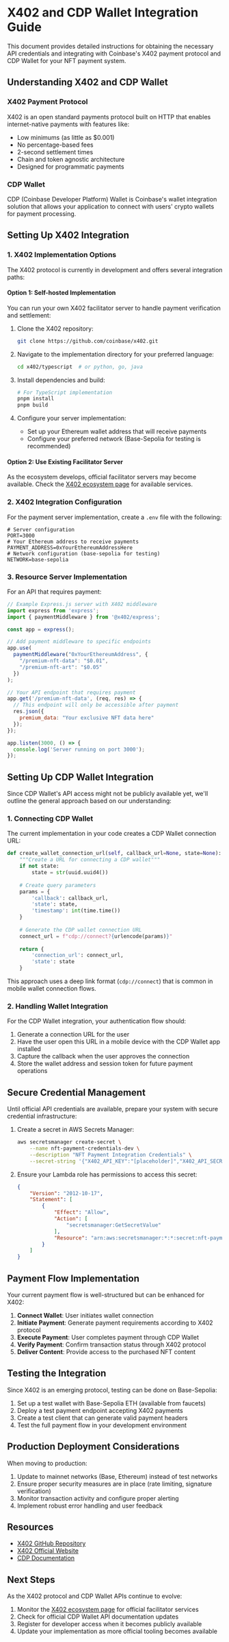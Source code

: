 # X402 and CDP Wallet Integration Guide

This document provides detailed instructions for obtaining the necessary API credentials and integrating with Coinbase's X402 payment protocol and CDP Wallet for your NFT payment system.

## Understanding X402 and CDP Wallet

### X402 Payment Protocol

X402 is an open standard payments protocol built on HTTP that enables internet-native payments with features like:
- Low minimums (as little as $0.001)
- No percentage-based fees
- 2-second settlement times
- Chain and token agnostic architecture
- Designed for programmatic payments

### CDP Wallet

CDP (Coinbase Developer Platform) Wallet is Coinbase's wallet integration solution that allows your application to connect with users' crypto wallets for payment processing.

## Setting Up X402 Integration

### 1. X402 Implementation Options

The X402 protocol is currently in development and offers several integration paths:

#### Option 1: Self-hosted Implementation

You can run your own X402 facilitator server to handle payment verification and settlement:

1. Clone the X402 repository:
   ```bash
   git clone https://github.com/coinbase/x402.git
   ```

2. Navigate to the implementation directory for your preferred language:
   ```bash
   cd x402/typescript  # or python, go, java
   ```

3. Install dependencies and build:
   ```bash
   # For TypeScript implementation
   pnpm install
   pnpm build
   ```

4. Configure your server implementation:
   - Set up your Ethereum wallet address that will receive payments
   - Configure your preferred network (Base-Sepolia for testing is recommended)

#### Option 2: Use Existing Facilitator Server

As the ecosystem develops, official facilitator servers may become available. Check the [X402 ecosystem page](https://x402.org/ecosystem) for available services.

### 2. X402 Integration Configuration

For the payment server implementation, create a `.env` file with the following:

```
# Server configuration
PORT=3000
# Your Ethereum address to receive payments
PAYMENT_ADDRESS=0xYourEthereumAddressHere
# Network configuration (base-sepolia for testing)
NETWORK=base-sepolia
```

### 3. Resource Server Implementation

For an API that requires payment:

```javascript
// Example Express.js server with X402 middleware
import express from 'express';
import { paymentMiddleware } from '@x402/express';

const app = express();

// Add payment middleware to specific endpoints
app.use(
  paymentMiddleware("0xYourEthereumAddress", { 
    "/premium-nft-data": "$0.01",
    "/premium-nft-art": "$0.05" 
  })
);

// Your API endpoint that requires payment
app.get('/premium-nft-data', (req, res) => {
  // This endpoint will only be accessible after payment
  res.json({
    premium_data: "Your exclusive NFT data here"
  });
});

app.listen(3000, () => {
  console.log('Server running on port 3000');
});
```

## Setting Up CDP Wallet Integration

Since CDP Wallet's API access might not be publicly available yet, we'll outline the general approach based on our understanding:

### 1. Connecting CDP Wallet

The current implementation in your code creates a CDP Wallet connection URL:

```python
def create_wallet_connection_url(self, callback_url=None, state=None):
    """Create a URL for connecting a CDP wallet"""
    if not state:
        state = str(uuid.uuid4())
        
    # Create query parameters
    params = {
        'callback': callback_url,
        'state': state,
        'timestamp': int(time.time())
    }
    
    # Generate the CDP wallet connection URL
    connect_url = f"cdp://connect?{urlencode(params)}"
    
    return {
        'connection_url': connect_url,
        'state': state
    }
```

This approach uses a deep link format (`cdp://connect`) that is common in mobile wallet connection flows.

### 2. Handling Wallet Integration

For the CDP Wallet integration, your authentication flow should:

1. Generate a connection URL for the user
2. Have the user open this URL in a mobile device with the CDP Wallet app installed
3. Capture the callback when the user approves the connection
4. Store the wallet address and session token for future payment operations

## Secure Credential Management

Until official API credentials are available, prepare your system with secure credential infrastructure:

1. Create a secret in AWS Secrets Manager:
   ```bash
   aws secretsmanager create-secret \
       --name nft-payment-credentials-dev \
       --description "NFT Payment Integration Credentials" \
       --secret-string '{"X402_API_KEY":"[placeholder]","X402_API_SECRET":"[placeholder]","CDP_WALLET_APP_ID":"[placeholder]","CDP_WALLET_REDIRECT_URL":"https://your-app.com/wallet-callback"}'
   ```

2. Ensure your Lambda role has permissions to access this secret:
   ```json
   {
       "Version": "2012-10-17",
       "Statement": [
           {
               "Effect": "Allow",
               "Action": [
                   "secretsmanager:GetSecretValue"
               ],
               "Resource": "arn:aws:secretsmanager:*:*:secret:nft-payment-credentials-*"
           }
       ]
   }
   ```

## Payment Flow Implementation

Your current payment flow is well-structured but can be enhanced for X402:

1. **Connect Wallet**: User initiates wallet connection
2. **Initiate Payment**: Generate payment requirements according to X402 protocol
3. **Execute Payment**: User completes payment through CDP Wallet
4. **Verify Payment**: Confirm transaction status through X402 protocol
5. **Deliver Content**: Provide access to the purchased NFT content

## Testing the Integration

Since X402 is an emerging protocol, testing can be done on Base-Sepolia:

1. Set up a test wallet with Base-Sepolia ETH (available from faucets)
2. Deploy a test payment endpoint accepting X402 payments
3. Create a test client that can generate valid payment headers
4. Test the full payment flow in your development environment

## Production Deployment Considerations

When moving to production:

1. Update to mainnet networks (Base, Ethereum) instead of test networks
2. Ensure proper security measures are in place (rate limiting, signature verification)
3. Monitor transaction activity and configure proper alerting
4. Implement robust error handling and user feedback

## Resources

- [X402 GitHub Repository](https://github.com/coinbase/x402)
- [X402 Official Website](https://x402.org/)
- [CDP Documentation](https://docs.cdp.coinbase.com/)

## Next Steps

As the X402 protocol and CDP Wallet APIs continue to evolve:

1. Monitor the [X402 ecosystem page](https://x402.org/ecosystem) for official facilitator services
2. Check for official CDP Wallet API documentation updates
3. Register for developer access when it becomes publicly available
4. Update your implementation as more official tooling becomes available
